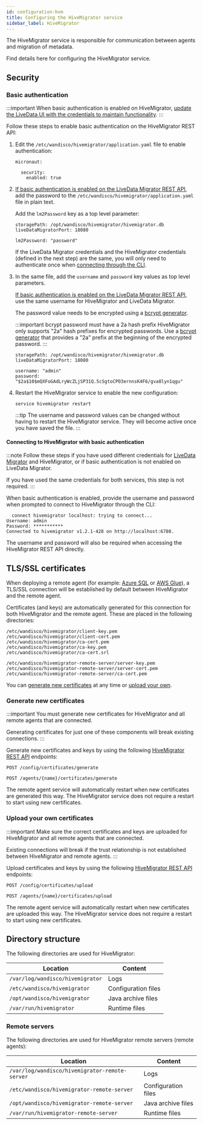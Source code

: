 ```yaml
---
id: configuration-hvm
title: Configuring the HiveMigrator service
sidebar_label: HiveMigrator
---
```


The HiveMigrator service is responsible for communication between agents and migration of metadata.

Find details here for configuring the HiveMigrator service.

## Security

### Basic authentication

:::important
When basic authentication is enabled on HiveMigrator, [update the LiveData UI with the credentials to maintain functionality](./configuration-ui.md#hivemigrator).
:::

Follow these steps to enable basic authentication on the HiveMigrator REST API:

1. Edit the `/etc/wandisco/hivemigrator/application.yaml` file to enable authentication:

   ```text title="Change the enabled parameter from false to true"
   micronaut:
   
     security:
       enabled: true
   ```

1. [If basic authentication is enabled on the LiveData Migrator REST API](./configuration-ldm.md#security), add the password to the `/etc/wandisco/hivemigrator/application.yaml` file in plain text.

   Add the `lm2Password` key as a top level parameter:

   ```text title="Example"
   storagePath: /opt/wandisco/hivemigrator/hivemigrator.db
   liveDataMigratorPort: 18080

   lm2Password: "password"
   ```

   If the LiveData Migrator credentials and the HiveMigrator credentials (defined in the next step) are the same, you will only need to authenticate once when [connecting through the CLI](#connecting-to-hivemigrator-with-basic-authentication).

1. In the same file, add the `username` and `password` key values as top level parameters.

   [If basic authentication is enabled on the LiveData Migrator REST API](./configuration-ldm.md#security), use the same username for HiveMigrator and LiveData Migrator.

   The password value needs to be encrypted using a [bcrypt generator](https://www.browserling.com/tools/bcrypt).

   :::important bcrypt password must have a 2a hash prefix
   HiveMigrator only supports "2a" hash prefixes for encrypted passwords. Use a [bcrypt generator](https://www.browserling.com/tools/bcrypt) that provides a "2a" prefix at the beginning of the encrypted password.
   :::

   ```text title="Example"
   storagePath: /opt/wandisco/hivemigrator/hivemigrator.db
   liveDataMigratorPort: 18080

   username: "admin"
   password: "$2a$10$mQXFoGAdLryWcZLjSP31Q.5cSgtoCPO3ernnsK4F6/gva8lyn1qgu"
   ```

1. Restart the HiveMigrator service to enable the new configuration:

   ```text
   service hivemigrator restart
   ```

   :::tip
   The username and password values can be changed without having to restart the HiveMigrator service. They will become active once you have saved the file.
   :::

#### Connecting to HiveMigrator with basic authentication

:::note
Follow these steps if you have used different credentials for [LiveData Migrator](./configuration-ldm.md#security) and HiveMigrator, or if basic authentication is not enabled on LiveData Migrator.

If you have used the same credentials for both services, this step is not required.
:::

When basic authentication is enabled, provide the username and password when prompted to connect to HiveMigrator through the CLI:

```text title="Example"
  connect hivemigrator localhost: trying to connect...
Username: admin
Password: ***********
Connected to hivemigrator v1.2.1-428 on http://localhost:6780.
```

The username and password will also be required when accessing the HiveMigrator REST API directly.

## TLS/SSL certificates

When deploying a remote agent (for example: [Azure SQL](./command-reference.md#hive-agent-add-azure) or [AWS Glue](./command-reference.md#hive-agent-add-glue)), a TLS/SSL connection will be established by default between HiveMigrator and the remote agent.

Certificates (and keys) are automatically generated for this connection for both HiveMigrator and the remote agent. These are placed in the following directories:

```text title="HiveMigrator - Client and Root CA certificates"
/etc/wandisco/hivemigrator/client-key.pem
/etc/wandisco/hivemigrator/client-cert.pem
/etc/wandisco/hivemigrator/ca-cert.pem
/etc/wandisco/hivemigrator/ca-key.pem
/etc/wandisco/hivemigrator/ca-cert.srl
```

```text title="Remote agent - Server and Root CA certificates"
/etc/wandisco/hivemigrator-remote-server/server-key.pem
/etc/wandisco/hivemigrator-remote-server/server-cert.pem
/etc/wandisco/hivemigrator-remote-server/ca-cert.pem
```

You can [generate new certificates](#generate-new-certificates) at any time or [upload your own](#upload-your-own-certificates).

### Generate new certificates

:::important
You must generate new certificates for HiveMigrator and all remote agents that are connected.

Generating certificates for just one of these components will break existing connections.
:::

Generate new certificates and keys by using the following [HiveMigrator REST API](./api-reference.md#metadata-migrations) endpoints:

```text title="HiveMigrator"
POST ​/config​/certificates​/generate
```

```text title="Remote agent"
POST ​/agents/{name}/certificates/generate
```

The remote agent service will automatically restart when new certificates are generated this way. The HiveMigrator service does not require a restart to start using new certificates.

### Upload your own certificates

:::important
Make sure the correct certificates and keys are uploaded for HiveMigrator and all remote agents that are connected.

Existing connections will break if the trust relationship is not established between HiveMigrator and remote agents.
:::

Upload certificates and keys by using the following [HiveMigrator REST API](./api-reference.md#metadata-migrations) endpoints:

```text title="HiveMigrator"
POST ​/config​/certificates​/upload
```

```text title="Remote agent"
POST ​/agents/{name}/certificates/upload
```

The remote agent service will automatically restart when new certificates are uploaded this way. The HiveMigrator service does not require a restart to start using new certificates.

## Directory structure

The following directories are used for HiveMigrator:

| Location | Content |
|---|---|
| `/var/log/wandisco/hivemigrator` | Logs |
| `/etc/wandisco/hivemigrator` | Configuration files |
| `/opt/wandisco/hivemigrator` | Java archive files |
| `/var/run/hivemigrator` | Runtime files |

### Remote servers

The following directories are used for HiveMigrator remote servers (remote agents):

| Location | Content |
|---|---|
| `/var/log/wandisco/hivemigrator-remote-server` | Logs |
| `/etc/wandisco/hivemigrator-remote-server` | Configuration files |
| `/opt/wandisco/hivemigrator-remote-server` | Java archive files |
| `/var/run/hivemigrator-remote-server` | Runtime files |
